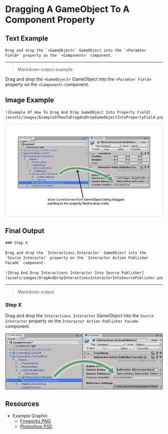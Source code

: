 # Dragging A GameObject To A Component Property

## Text Example

```
Drag and drop the `<GameObject>` GameObject into the `<Paramter Field>` property on the `<Component>` component.
```

---

> Markdown output example

Drag and drop the `<GameObject>` GameObject into the `<Paramter Field>` property on the `<Component>` component.

## Image Example

```
![Example Of How To Drag And Drop GameObject Into Property Field](assets/images/ExampleOfHowToDragAndDropGameObjectIntoPropertyField.png)
```

![Example Of How To Drag And Drop GameObject Into Property Field](assets/images/ExampleOfHowToDragAndDropGameObjectIntoPropertyField.png)

## Final Output

```
### Step X

Drag and drop the `Interactions.Interactor` GameObject into the `Source Interactor` property on the `Interactor Action Publisher Facade` component.

![Drag And Drop Interactions Interactor Into Source Publisher](assets/images/DragAndDropInteractionsInteractorIntoSourcePublisher.png)
```

---

> Markdown output

### Step X

Drag and drop the `Interactions.Interactor` GameObject into the `Source Interactor` property on the `Interactor Action Publisher Facade` component.

![Drag And Drop Interactions Interactor Into Source Publisher](assets/images/DragAndDropInteractionsInteractorIntoSourcePublisher.png)

## Resources

* Example Graphic
  * [Fireworks PNG](assets/resource/FireworksPNG.fw.png)
  * [Photoshop PSD](assets/resource/PhotoshopPSD.psd)